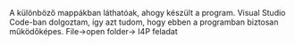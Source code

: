 A különböző mappákban láthatóak, ahogy készült a program. 
Visual Studio Code-ban dolgoztam, így azt tudom, hogy ebben a programban biztosan működőképes.
File->open folder-> I4P feladat
